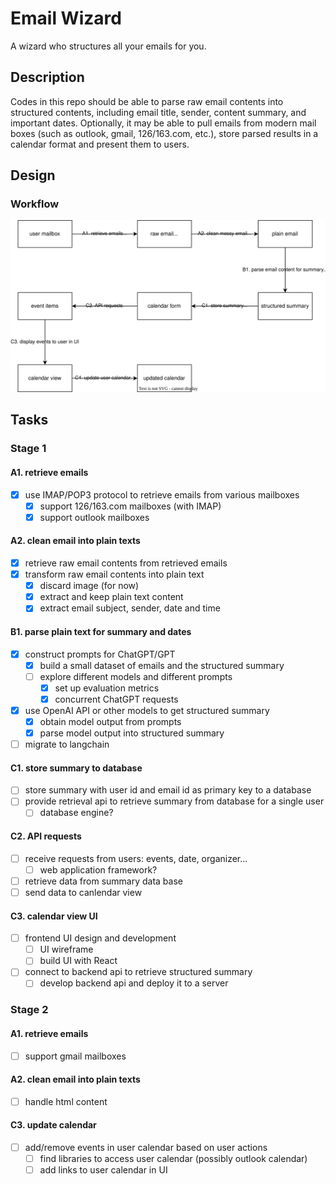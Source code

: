 # Email Wizard

A wizard who structures all your emails for you.

## Description

Codes in this repo should be able to parse raw email contents into structured contents, including email title, sender, content summary, and important dates. Optionally, it may be able to pull emails from modern mail boxes (such as outlook, gmail, 126/163.com, etc.), store parsed results in a calendar format and present them to users.

## Design

### Workflow

![image](assets/workflow.drawio.svg)

## Tasks

### Stage 1

#### A1. retrieve emails

- [x] use IMAP/POP3 protocol to retrieve emails from various mailboxes
  - [x] support 126/163.com mailboxes (with IMAP)
  - [x] support outlook mailboxes

#### A2. clean email into plain texts

- [x] retrieve raw email contents from retrieved emails
- [x] transform raw email contents into plain text
  - [x] discard image (for now)
  - [x] extract and keep plain text content
  - [x] extract email subject, sender, date and time

#### B1. parse plain text for summary and dates

- [x] construct prompts for ChatGPT/GPT
  - [x] build a small dataset of emails and the structured summary
  - [ ] explore different models and different prompts
    - [x] set up evaluation metrics
    - [x] concurrent ChatGPT requests
- [x] use OpenAI API or other models to get structured summary
  - [x] obtain model output from prompts
  - [x] parse model output into structured summary
- [ ] migrate to langchain

#### C1. store summary to database

- [ ] store summary with user id and email id as primary key to a database
- [ ] provide retrieval api to retrieve summary from database for a single user
    - [ ] database engine?

#### C2. API requests
- [ ] receive requests from users: events, date, organizer... 
  - [ ] web application framework?
- [ ] retrieve data from summary data base
- [ ] send data to canlendar view

#### C3. calendar view UI

- [ ] frontend UI design and development
  - [ ] UI wireframe
  - [ ] build UI with React
- [ ] connect to backend api to retrieve structured summary
  - [ ] develop backend api and deploy it to a server

### Stage 2

#### A1. retrieve emails

- [ ] support gmail mailboxes

#### A2. clean email into plain texts

- [ ] handle html content

#### C3. update calendar

- [ ] add/remove events in user calendar based on user actions
  - [ ] find libraries to access user calendar (possibly outlook calendar)
  - [ ] add links to user calendar in UI
